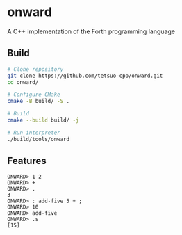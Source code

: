 # onward

A C++ implementation of the Forth programming language

## Build

```sh
# Clone repository
git clone https://github.com/tetsuo-cpp/onward.git
cd onward/

# Configure CMake
cmake -B build/ -S .

# Build
cmake --build build/ -j

# Run interpreter
./build/tools/onward
```

## Features

```forth
ONWARD> 1 2
ONWARD> +
ONWARD> .
3
ONWARD> : add-five 5 + ;
ONWARD> 10
ONWARD> add-five
ONWARD> .s
[15]
```

